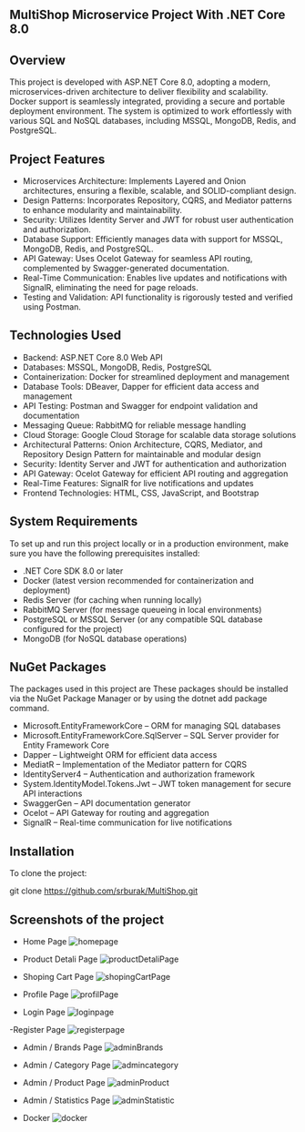 ## MultiShop Microservice Project With .NET Core 8.0

## Overview
This project is developed with ASP.NET Core 8.0, adopting a modern, microservices-driven architecture to deliver flexibility and scalability. Docker support is seamlessly integrated, providing a secure and portable deployment environment. The system is optimized to work effortlessly with various SQL and NoSQL databases, including MSSQL, MongoDB, Redis, and PostgreSQL.

## Project Features

- Microservices Architecture: Implements Layered and Onion architectures, ensuring a flexible, scalable, and SOLID-compliant design.
- Design Patterns: Incorporates Repository, CQRS, and Mediator patterns to enhance modularity and maintainability.
- Security: Utilizes Identity Server and JWT for robust user authentication and authorization.
- Database Support: Efficiently manages data with support for MSSQL, MongoDB, Redis, and PostgreSQL.
- API Gateway: Uses Ocelot Gateway for seamless API routing, complemented by Swagger-generated documentation.
- Real-Time Communication: Enables live updates and notifications with SignalR, eliminating the need for page reloads.
- Testing and Validation: API functionality is rigorously tested and verified using Postman.

## Technologies Used

- Backend: ASP.NET Core 8.0 Web API
- Databases: MSSQL, MongoDB, Redis, PostgreSQL
- Containerization: Docker for streamlined deployment and management
- Database Tools: DBeaver, Dapper for efficient data access and management
- API Testing: Postman and Swagger for endpoint validation and documentation
- Messaging Queue: RabbitMQ for reliable message handling
- Cloud Storage: Google Cloud Storage for scalable data storage solutions
- Architectural Patterns: Onion Architecture, CQRS, Mediator, and Repository Design Pattern for maintainable and modular design
- Security: Identity Server and JWT for authentication and authorization
- API Gateway: Ocelot Gateway for efficient API routing and aggregation
- Real-Time Features: SignalR for live notifications and updates
- Frontend Technologies: HTML, CSS, JavaScript, and Bootstrap

## System Requirements
To set up and run this project locally or in a production environment, make sure you have the following prerequisites installed:

- .NET Core SDK 8.0 or later
- Docker (latest version recommended for containerization and deployment)
- Redis Server (for caching when running locally)
- RabbitMQ Server (for message queueing in local environments)
- PostgreSQL or MSSQL Server (or any compatible SQL database configured for the project)
- MongoDB (for NoSQL database operations)

## NuGet Packages
The packages used in this project are
These packages should be installed via the NuGet Package Manager or by using the dotnet add package command.

- Microsoft.EntityFrameworkCore – ORM for managing SQL databases
- Microsoft.EntityFrameworkCore.SqlServer – SQL Server provider for Entity Framework Core
- Dapper – Lightweight ORM for efficient data access
- MediatR – Implementation of the Mediator pattern for CQRS
- IdentityServer4 – Authentication and authorization framework
- System.IdentityModel.Tokens.Jwt – JWT token management for secure API interactions
- SwaggerGen – API documentation generator
- Ocelot – API Gateway for routing and aggregation
- SignalR – Real-time communication for live notifications

## Installation

To clone the project:

git clone https://github.com/srburak/MultiShop.git

## Screenshots of the project
- Home Page
![homepage](https://github.com/user-attachments/assets/29b6712a-24bf-40ec-b18b-e4305893c773)

- Product Detali Page
![productDetaliPage](https://github.com/user-attachments/assets/f33fa173-d7e9-47f7-867f-20eba0d9be7c)

- Shoping Cart Page
![shopingCartPage](https://github.com/user-attachments/assets/d0edc746-cc1a-4fdf-849c-6fdfb093ea08)

- Profile Page
![profilPage](https://github.com/user-attachments/assets/c07efdba-7913-4313-b9fe-87cda48e0d21)

- Login Page
![loginpage](https://github.com/user-attachments/assets/a0742d3d-de45-4ed7-bdfa-826759dd711b)

-Register Page
![registerpage](https://github.com/user-attachments/assets/7b478b0b-6d5c-4538-8cc9-1a2bfe7d81f1)

- Admin / Brands Page
![adminBrands](https://github.com/user-attachments/assets/529150c5-e263-4f71-a0f8-1df3b128d6f4)

- Admin / Category Page
![admincategory](https://github.com/user-attachments/assets/9fb9354e-f4ca-4473-b85a-79cbd2571fae)

- Admin / Product Page
![adminProduct](https://github.com/user-attachments/assets/f1ec8b6e-0ce6-4579-9909-45540d7a63de)

- Admin / Statistics Page
![adminStatistic](https://github.com/user-attachments/assets/4ccb44de-e37e-4213-baf1-55a3de92bd0e)

- Docker
![docker](https://github.com/user-attachments/assets/b9392d5d-2631-4e02-abca-2cd788aedf0c)



